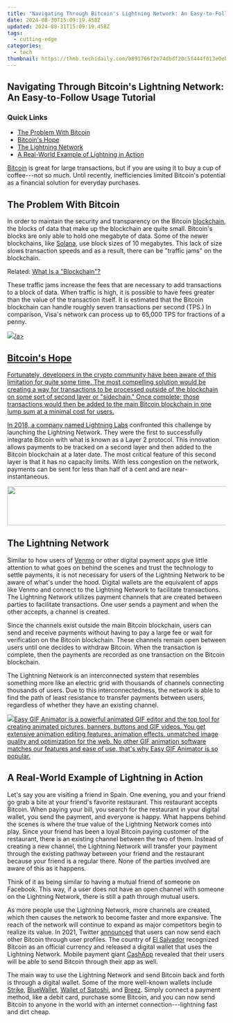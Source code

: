 ```yaml
---
title: "Navigating Through Bitcoin's Lightning Network: An Easy-to-Follow Usage Tutorial"
date: 2024-08-30T15:09:19.458Z
updated: 2024-08-31T15:09:19.458Z
tags:
  - cutting-edge
categories:
  - tech
thumbnail: https://thmb.techidaily.com/b891766f2e74dbdf20c5f444f013e0eb25d6a2a5da6255104df4cb09d08d4f81.jpg
---
```


## Navigating Through Bitcoin's Lightning Network: An Easy-to-Follow Usage Tutorial

### Quick Links

* [The Problem With Bitcoin](https://tiktok-videos.techidaily.com/updated-viral-anime-themed-videos-for-tiktok-success-for-2024/)
* [Bitcoin's Hope](https://screen-mirroring-recording.techidaily.com/new-in-2024-mycam-in-action-a-detailed-review-of-its-recording-abilities/)
* [The Lightning Network](https://fix-guide.techidaily.com/reasons-for-realme-c51-stuck-on-boot-screen-and-ways-to-fix-them-drfone-by-drfone-fix-android-problems-fix-android-problems/)
* [A Real-World Example of Lightning in Action](https://video-ai-editor.techidaily.com/updated-2024-approved-create-breathtaking-videos-top-1080p-video-editing-software-for-beginners-and-pros/)

[Bitcoin](https://extra-support.techidaily.com/navigating-through-excellent-hdr-cam-choices-for-2024/) is great for large transactions, but if you are using it to buy a cup of coffee---not so much. Until recently, inefficiencies limited Bitcoin's potential as a financial solution for everyday purchases.

##  The Problem With Bitcoin

 In order to maintain the security and transparency on the Bitcoin [blockchain](https://facebook-videos.techidaily.com/updated-2024-approved-top-playlist-hits-social-medias-1-10-video-winners/), the blocks of data that make up the blockchain are quite small. Bitcoin's blocks are only able to hold one megabyte of data. Some of the newer blockchains, like [Solana](https://solana.com/), use block sizes of 10 megabytes. This lack of size slows transaction speeds and as a result, there can be "traffic jams" on the blockchain.

Related: [What Is a "Blockchain"?](https://facebook-videos.techidaily.com/updated-2024-approved-top-playlist-hits-social-medias-1-10-video-winners/) 

 These traffic jams increase the fees that are necessary to add transactions to a block of data. When traffic is high, it is possible to have fees greater than the value of the transaction itself. It is estimated that the Bitcoin blockchain can handle roughly seven transactions per second (TPS.) In comparison, Visa's network can process up to 65,000 TPS for fractions of a penny.

<!-- affiliate ads begin -->
<a href="https://store.nero.com/order/checkout.php?PRODS=4729507&QTY=1&AFFILIATE=108875&CART=1"><img src="https://www.nero.com/nero-com-wAssets/img/banners/2023/TIU/Nero_TuneItUp_Screen_2.webp" border="0">/a>
<!-- affiliate ads end -->
##  Bitcoin's Hope

 Fortunately, developers in the crypto community have been aware of this limitation for quite some time. The most compelling solution would be creating a way for transactions to be processed outside of the blockchain on some sort of second layer or "sidechain." Once complete; those transactions would then be added to the main Bitcoin blockchain in one lump sum at a minimal cost for users.

 In 2018, a company named [Lightning Labs](https://lightning.engineering/) confronted this challenge by launching the Lightning Network. They were the first to successfully integrate Bitcoin with what is known as a Layer 2 protocol. This innovation allows payments to be tracked on a second layer and then added to the Bitcoin blockchain at a later date. The most critical feature of this second layer is that it has no capacity limits. With less congestion on the network, payments can be sent for less than half of a cent and are near-instantaneous.

<!-- affiliate ads begin -->
<a href="https://vapordna.pxf.io/c/5597632/1494880/17238" target="_top" id="1494880"><img src="//a.impactradius-go.com/display-ad/17238-1494880" border="0" alt="" width="728" height="90"/></a><img height="0" width="0" src="https://imp.pxf.io/i/5597632/1494880/17238" style="position:absolute;visibility:hidden;" border="0" />
<!-- affiliate ads end -->
##  The Lightning Network

 Similar to how users of [Venmo](https://venmo.com/) or other digital payment apps give little attention to what goes on behind the scenes and trust the technology to settle payments, it is not necessary for users of the Lightning Network to be aware of what's under the hood. Digital wallets are the equivalent of apps like Venmo and connect to the Lightning Network to facilitate transactions. The Lightning Network utilizes payment channels that are created between parties to facilitate transactions. One user sends a payment and when the other accepts, a channel is created.

 Since the channels exist outside the main Bitcoin blockchain, users can send and receive payments without having to pay a large fee or wait for verification on the Bitcoin blockchain. These channels remain open between users until one decides to withdraw Bitcoin. When the transaction is complete, then the payments are recorded as one transaction on the Bitcoin blockchain.

 The Lightning Network is an interconnected system that resembles something more like an electric grid with thousands of channels connecting thousands of users. Due to this interconnectedness, the network is able to find the path of least resistance to transfer payments between users, regardless of whether they have an existing channel.

<!-- affiliate ads begin -->
<a href="https://secure.2checkout.com/order/checkout.php?PRODS=174416&QTY=1&AFFILIATE=108875&CART=1"><img src="https://www.easygifanimator.net/images/gif-animator.png" border="0">Easy GIF Animator is a powerful animated GIF editor and the top tool for creating animated pictures, banners, buttons and GIF videos. You get extensive animation editing features, animation effects, unmatched image quality and optimization for the web. No other GIF animation software matches our features and ease of use, that's why Easy GIF Animator is so popular.</a>
<!-- affiliate ads end -->
##  A Real-World Example of Lightning in Action

 Let's say you are visiting a friend in Spain. One evening, you and your friend go grab a bite at your friend's favorite restaurant. This restaurant accepts Bitcoin. When paying your bill, you search for the restaurant in your digital wallet, you send the payment, and everyone is happy. What happens behind the scenes is where the true value of the Lightning Network comes into play. Since your friend has been a loyal Bitcoin paying customer of the restaurant, there is an existing channel between the two of them. Instead of creating a new channel, the Lightning Network will transfer your payment through the existing pathway between your friend and the restaurant because your friend is a regular there. None of the parties involved are aware of this as it happens.

 Think of it as being similar to having a mutual friend of someone on Facebook. This way, if a user does not have an open channel with someone on the Lightning Network, there is still a path through mutual users.

 As more people use the Lightning Network, more channels are created, which then causes the network to become faster and more expansive. The reach of the network will continue to expand as major competitors begin to realize its value. In 2021, Twitter [announced](https://blog.twitter.com/en%5Fus/topics/product/2021/bringing-tips-to-everyone) that users can now send each other Bitcoin through user profiles. The country of [El Salvador](https://www.reuters.com/technology/glimpse-under-hood-el-salvadors-bitcoin-experiment-2021-09-07/) recognized Bitcoin as an official currency and released a digital wallet that uses the Lightning Network. Mobile payment giant [CashApp](https://cashapp.pxf.io/c/156932/971308/12855?subId1=UUhtgUeUpU206476&subId2=ehtg&u=https%3A%2F%2Fcash.app%2F) revealed that their users will be able to send Bitcoin through their app as well.

 The main way to use the Lightning Network and send Bitcoin back and forth is through a digital wallet. Some of the more well-known wallets include [Strike](https://strike.me/en), [BlueWallet](https://bluewallet.io/), [Wallet of Satoshi](https://www.walletofsatoshi.com/), and [Breez](https://breez.technology/). Simply connect a payment method, like a debit card, purchase some Bitcoin, and you can now send Bitcoin to anyone in the world with an internet connection---lightning fast and dirt cheap.

<ins class="adsbygoogle"
     style="display:block"
     data-ad-format="autorelaxed"
     data-ad-client="ca-pub-7571918770474297"
     data-ad-slot="1223367746"></ins>



<ins class="adsbygoogle"
     style="display:block"
     data-ad-client="ca-pub-7571918770474297"
     data-ad-slot="8358498916"
     data-ad-format="auto"
     data-full-width-responsive="true"></ins>


